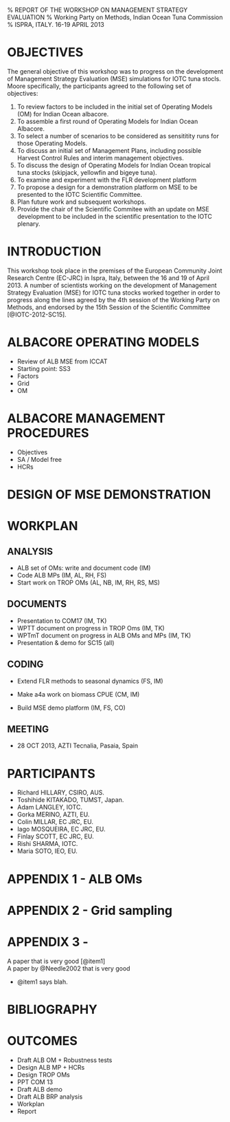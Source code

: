 % REPORT OF THE WORKSHOP ON MANAGEMENT STRATEGY EVALUATION
% Working Party on Methods, Indian Ocean Tuna Commission
% ISPRA, ITALY. 16-19 APRIL 2013

# OBJECTIVES

The general objective of this workshop was to progress on the development of Management Strategy Evaluation (MSE) simulations for IOTC tuna stocls. Moore specifically, the participants agreed to the following set of objectives:

1. To review factors to be included in the initial set of Operating Models (OM) for Indian Ocean albacore.
2. To assemble a first round of Operating Models for Indian Ocean Albacore.
3. To select a number of scenarios to be considered as sensititity runs for those Operating Models.
4. To discuss an initial set of Management Plans, including possible Harvest Control Rules and interim management objectives.
5. To discuss the design of Operating Models for Indian Ocean tropical tuna stocks (skipjack, yellowfin and bigeye tuna).
6. To examine and experiment with the FLR development platform
7. To propose a design for a demonstration platform on MSE to be presented to the IOTC Scientific Committee.
8. Plan future work and subsequent workshops.
9. Provide the chair of the Scientific Commitee with an update on MSE development to be included in the scientific presentation to the IOTC plenary.

# INTRODUCTION

This workshop took place in the premises of the European Community Joint Research Centre (EC-JRC) in Ispra, Italy, between the 16 and 19 of April 2013. A number of scientists working on the development of Management Strategy Evaluation (MSE) for IOTC tuna stocks worked together in order to progress along the lines agreed by the 4th session of the Working Party on Methods, and endorsed by the 15th Session of the Scientific Committee [@IOTC-2012-SC15].

# ALBACORE OPERATING MODELS

- Review of ALB MSE from ICCAT
- Starting point: SS3
- Factors
- Grid
- OM

# ALBACORE MANAGEMENT PROCEDURES

- Objectives
- SA / Model free
- HCRs

# DESIGN OF MSE DEMONSTRATION

# WORKPLAN

## ANALYSIS

- ALB set of OMs: write and document code (IM)
- Code ALB MPs (IM, AL, RH, FS)
- Start work on TROP OMs (AL, NB, IM, RH, RS, MS)

## DOCUMENTS

- Presentation to COM17 (IM, TK)
- WPTT document on progress in TROP Oms (IM, TK)
- WPTmT document on progress in ALB OMs and MPs (IM, TK)
- Presentation & demo for SC15 (all)

## CODING

- Extend FLR methods to seasonal dynamics (FS, IM)

- Make a4a work on biomass CPUE (CM, IM)

- Build MSE demo platform (IM, FS, CO)

## MEETING

- 28 OCT 2013, AZTI Tecnalia, Pasaia, Spain

# PARTICIPANTS

- Richard HILLARY, CSIRO, AUS.
- Toshihide KITAKADO, TUMST, Japan.
- Adam LANGLEY, IOTC.
- Gorka MERINO, AZTI, EU.
- Colin MILLAR, EC JRC, EU.
- Iago MOSQUEIRA, EC JRC, EU.
- Finlay SCOTT, EC JRC, EU.
- Rishi SHARMA, IOTC.
- Maria SOTO, IEO, EU.

# APPENDIX 1 - ALB OMs

# APPENDIX 2 - Grid sampling

# APPENDIX 3 - 

A paper that is very good [@item1]	
A paper by @Needle2002 that is very good

- @item1 says blah.

# BIBLIOGRAPHY

# OUTCOMES

- Draft ALB OM + Robustness tests
- Design ALB MP + HCRs
- Design TROP OMs
- PPT COM 13
- Draft ALB demo
- Draft ALB BRP analysis
- Workplan
- Report
